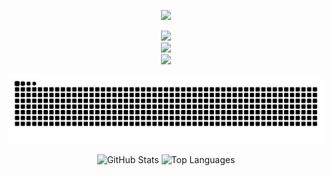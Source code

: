 <p align="center">
  <img src="https://hits.seeyoufarm.com/api/count/incr/badge.svg?url=https://github.com/getkino/getkino&title=visitors&title_bg=%23555555&count_bg=%232ea8ff&edge_flat=false)](https://hits.seeyoufarm.com)
" />
</p>
<div align="center">
  <img src="https://skillicons.dev/icons?i=html,css,js,php" /><br>
  <img src="https://skillicons.dev/icons?i=python,tkinter,pypdf2,pdf2image,svg" /><br>
  <img src="https://skillicons.dev/icons?i=git,github,vscode,figma,pr,ps" />
</div>
<p align="center">
  <img src="https://raw.githubusercontent.com/getkino/getkino/output/github-contribution-grid-snake-dark.svg" />
</p>
<p align="center">
  <img src="https://github-readme-stats.vercel.app/api?username=getkino&show_icons=true&locale=tr" alt="GitHub Stats" height="165"/>
  <img src="https://github-readme-stats.vercel.app/api/top-langs/?username=getkino&layout=compact&title_color=FF5733&locale=tr" alt="Top Languages" height="165"/>
</p>
